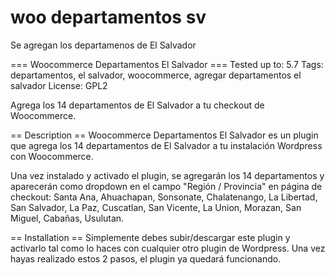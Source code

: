 # woo departamentos sv
 Se agregan los departamenos de El Salvador


=== Woocommerce Departamentos El Salvador ===
Tested up to: 5.7
Tags: departamentos, el salvador, woocommerce, agregar departamentos el salvador
License: GPL2

Agrega los 14 departamentos de El Salvador a tu checkout de Woocommerce.

== Description ==
Woocommerce Departamentos El Salvador es un plugin que agrega los 14 departamentos de El Salvador a tu instalación Wordpress con Woocommerce.

Una vez instalado y activado el plugin, se agregarán los 14 departamentos y aparecerán como dropdown en el campo "Región / Provincia" en página de checkout:
Santa Ana, Ahuachapan, Sonsonate, Chalatenango, La Libertad, San Salvador, La Paz, Cuscatlan, San Vicente, La Union, Morazan, San Miguel, Cabañas, Usulutan.

== Installation ==
Simplemente debes subir/descargar este plugin y activarlo tal como lo haces con cualquier otro plugin de Wordpress. Una vez hayas realizado estos 2 pasos, el plugin ya quedará funcionando.